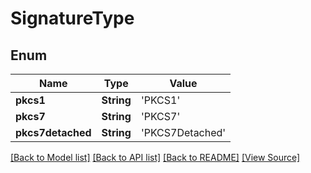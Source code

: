 # SignatureType


## Enum
Name | Type | Value
------------ | ------------- | -------------
**pkcs1** | **String** | 'PKCS1'
**pkcs7** | **String** | 'PKCS7'
**pkcs7detached** | **String** | 'PKCS7Detached'

[[Back to Model list]](../README.md#documentation-for-models) [[Back to API list]](../README.md#documentation-for-api-endpoints) [[Back to README]](../README.md) [[View Source]](../AsposePdfCloud/Models/SignatureType.swift)

